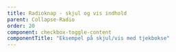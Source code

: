 ```yaml
---
title: Radioknap - skjul og vis indhold
parent: Collapse-Radio
order: 20
component: checkbox-toggle-content
componentTitle: "Eksempel på skjul/vis med tjekbokse"
---
```

